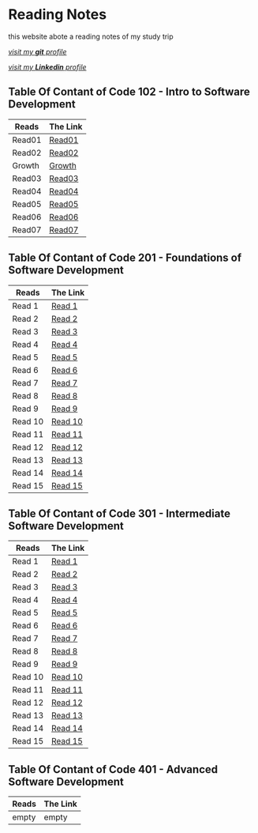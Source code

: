 
# Reading Notes

this website abote a reading notes of my study trip 

[*visit my **git** profile*](https://github.com/saja123321)

[*visit my **Linkedin** profile*](https://www.linkedin.com/in/sajamalkawi1995/)


## Table Of Contant of Code 102 - Intro to Software Development


|       Reads    |   The Link                                                           |
|----------------|----------------------------------------------------------------------|
|       Read01   |[Read01](https://saja123321.github.io/reading-notes/Read01)           |
|       Read02   |[Read02](https://saja123321.github.io/reading-notes/read02)           |
|       Growth   |[Growth](https://saja123321.github.io/reading-notes/growthMindset)    |
|       Read03   |[Read03](https://saja123321.github.io/reading-notes/read03)           |
|       Read04   |[Read04](https://saja123321.github.io/reading-notes/read04)           |
|       Read05   |[Read05](https://saja123321.github.io/reading-notes/read05)           |
|       Read06   |[Read06](https://saja123321.github.io/reading-notes/read06)           |
|       Read07   |[Read07](https://saja123321.github.io/reading-notes/read07)           |



## Table Of Contant of Code 201 - Foundations of Software Development

|       Reads    |   The Link                                                           |
|----------------|----------------------------------------------------------------------|
|      Read 1    |     [Read 1](https://saja123321.github.io/reading-notes/class-01)    |
|      Read 2    |     [Read 2](https://saja123321.github.io/reading-notes/class-02)    |
|      Read 3    |     [Read 3](https://saja123321.github.io/reading-notes/class-03)    |
|      Read 4    |     [Read 4](https://saja123321.github.io/reading-notes/class04)     |
|      Read 5    |     [Read 5](https://saja123321.github.io/reading-notes/class-05)    |
|      Read 6    |     [Read 6](https://saja123321.github.io/reading-notes/class-06)    |
|      Read 7    |     [Read 7](https://saja123321.github.io/reading-notes/class-07)    |
|      Read 8    |     [Read 8](https://saja123321.github.io/reading-notes/class-08)    |
|      Read 9    |     [Read 9](https://saja123321.github.io/reading-notes/class-09)    |
|      Read 10   |     [Read 10](https://saja123321.github.io/reading-notes/class-10)   |
|      Read 11   |     [Read 11](https://saja123321.github.io/reading-notes/class11)    |
|      Read 12   |     [Read 12](https://saja123321.github.io/reading-notes/class12)    |
|      Read 13   |     [Read 13](https://saja123321.github.io/reading-notes/class13)    |
|      Read 14   |     [Read 14](https://saja123321.github.io/reading-notes/class14)    |
|      Read 15   |     [Read 15](https://saja123321.github.io/reading-notes/class15)    |




## Table Of Contant of Code 301 - Intermediate Software Development

|       Reads    |   The Link                                                                 |
|----------------|----------------------------------------------------------------------------|
|      Read 1    |     [Read 1](https://saja123321.github.io/reading-notes/class301-01)       |
|      Read 2    |     [Read 2](https://saja123321.github.io/reading-notes/class301-02)       |
|      Read 3    |     [Read 3](https://saja123321.github.io/reading-notes/class30103)        |
|      Read 4    |     [Read 4](https://saja123321.github.io/reading-notes/class301-04)       |
|      Read 5    |     [Read 5](https://saja123321.github.io/reading-notes/class301-05)       |
|      Read 6    |     [Read 6](https://saja123321.github.io/reading-notes/class301-06)       |
|      Read 7    |     [Read 7](https://saja123321.github.io/reading-notes/class301-07)       |
|      Read 8    |     [Read 8](https://saja123321.github.io/reading-notes/class301-08)       |
|      Read 9    |     [Read 9](https://saja123321.github.io/reading-notes/class301-09)       |
|      Read 10   |     [Read 10](https://saja123321.github.io/reading-notes/class301-10)      |
|      Read 11   |     [Read 11](https://saja123321.github.io/reading-notes/class301-11)      |
|      Read 12   |     [Read 12](https://saja123321.github.io/reading-notes/class301-12)      |
|      Read 13   |     [Read 13](https://saja123321.github.io/reading-notes/class301-13)      |
|      Read 14   |     [Read 14](https://saja123321.github.io/reading-notes/class301-14)      |
|      Read 15   |     [Read 15](https://saja123321.github.io/reading-notes/class301-15)      |


## Table Of Contant of Code 401 - Advanced Software Development

|       Reads    |   The Link                                                           |
|----------------|----------------------------------------------------------------------|
|  empty         |    empty                                                             |


